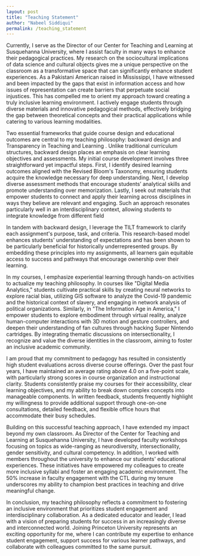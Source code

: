 ```yaml
---
layout: post
title: "Teaching Statement"
author: "Nabeel Siddiqui"
permalink: /teaching_statement
---
```

Currently, I serve as the Director of our Center for Teaching and Learning at Susquehanna University, where I assist faculty in many ways to enhance their pedagogical practices. My research on the sociocultural implications of data science and cultural objects gives me a unique perspective on the classroom as a transformative space that can significantly enhance student experiences. As a Pakistani American raised in Mississippi, I have witnessed and been impacted by the gaps that exist in information access and how issues of representation can create barriers that perpetuate social injustices. This has compelled me to orient my approach toward creating a truly inclusive learning environment. I actively engage students through diverse materials and innovative pedagogical methods, effectively bridging the gap between theoretical concepts and their practical applications while catering to various learning modalities.

Two essential frameworks that guide course design and educational outcomes are central to my teaching philosophy: backward design and Transparency in Teaching and Learning . Unlike traditional curriculum structures, backward design places an emphasis on clear learning objectives and assessments. My initial course development involves three straightforward yet impactful steps. First, I identify desired learning outcomes aligned with the Revised Bloom's Taxonomy, ensuring students acquire the knowledge necessary for deep understanding. Next, I develop diverse assessment methods that encourage students’ analytical skills and promote understanding over memorization. Lastly, I seek out materials that empower students to connect and apply their learning across disciplines in ways they believe are relevant and engaging. Such an approach resonates particularly well in an interdisciplinary context, allowing students to integrate knowledge from different field

In tandem with backward design, I leverage the TILT framework to clarify each assignment's purpose, task, and criteria. This research-based model enhances students' understanding of expectations and has been shown to be particularly beneficial for historically underrepresented groups. By embedding these principles into my assignments, all learners gain equitable access to success and pathways that encourage ownership over their learning.

In my courses, I emphasize experiential learning through hands-on activities to actualize my teaching philosophy. In courses like "Digital Media Analytics," students cultivate practical skills by creating neural networks to explore racial bias, utilizing GIS software to analyze the Covid-19 pandemic and the historical context of slavery, and engaging in network analysis of political organizations. Similarly, in "The Information Age in America," I empower students to explore embodiment through virtual reality, analyze human-computer interactions with 3D motion and gesture controllers, and deepen their understanding of fan cultures through hacking Super Nintendo cartridges. By integrating thematic discussions on intersectionality, I recognize and value the diverse identities in the classroom, aiming to foster an inclusive academic community.

I am proud that my commitment to pedagogy has resulted in consistently high student evaluations across diverse course offerings. Over the past four years, I have maintained an average rating above 4.0 on a five-point scale, with particularly strong scores in course organization and instructional clarity. Students consistently praise my courses for their accessibility, clear learning objectives, and my ability to break down complex concepts into manageable components. In written feedback, students frequently highlight my willingness to provide additional support through one-on-one consultations, detailed feedback, and flexible office hours that accommodate their busy schedules.

Building on this successful teaching approach, I have extended my impact beyond my own classroom. As Director of the Center for Teaching and Learning at Susquehanna University, I have developed faculty workshops focusing on topics as wide-ranging as neurodiversity, intersectionality, gender sensitivity, and cultural competency. In addition, I worked with members throughout the university to enhance our students' educational experiences. These initiatives have empowered my colleagues to create more inclusive syllabi and foster an engaging academic environment. The 50% increase in faculty engagement with the CTL during my tenure underscores my ability to champion best practices in teaching and drive meaningful change.

In conclusion, my teaching philosophy reflects a commitment to fostering an inclusive environment that prioritizes student engagement and interdisciplinary collaboration. As a dedicated educator and leader, I lead with a vision of preparing students for success in an increasingly diverse and interconnected world. Joining Princeton University represents an exciting opportunity for me, where I can contribute my expertise to enhance student engagement, support success for various learner pathways, and collaborate with colleagues committed to the same pursuit.